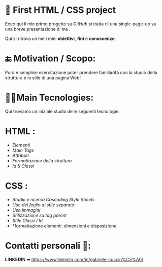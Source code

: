 # 🎉 First HTML / CSS project

Ecco qui il mio primo progetto su *GitHub* si tratta di una single-page-up su una breve presentazione di me . 

Qui si ritrova un me i miei **obiettivi**, **fini** e **conoscenze**.

# 🔚 Motivation / Scopo:

Pura e semplice esercitazione poter prendere familiarità con lo studio della struttura e lo stile di una pagina Web!

# 👩‍💻Main Tecnologies:

Qui troviamo un iniziale studio delle seguenti tecnologie:

# **HTML** : 
- *Elementi*
- *Main Tags* 
- *Attributi*
- *Formattazione della struttura*
- *Id* & *Classi*

# **CSS** : 
- *Studio e ricerca Cascading Style Sheets*
- *Uso del foglio di stile separato* 
- *Uso immagini*
- *Stilizzazione su tag parent*
- *Stile Classi / Id*
- *formattazione elementi: dimensioni e disposizione

# Contatti personali 👤:

**LINKEDIN** ➡ https://www.linkedin.com/in/gabriele-cuscin%C3%A0/

